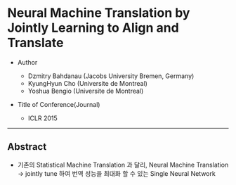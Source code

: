 # Neural Machine Translation by Jointly Learning to Align and Translate

* Author
  + Dzmitry Bahdanau (Jacobs University Bremen, Germany)
  + KyungHyun Cho (Universite de Montreal)
  + Yoshua Bengio (Universite de Montreal)
  
* Title of Conference(Journal)
  + ICLR 2015
  
---

## Abstract

* 기존의 Statistical Machine Translation 과 달리, Neural Machine Translation -> jointly tune 하여 번역 성능을 최대화 할 수 있는 Single Neural Network




